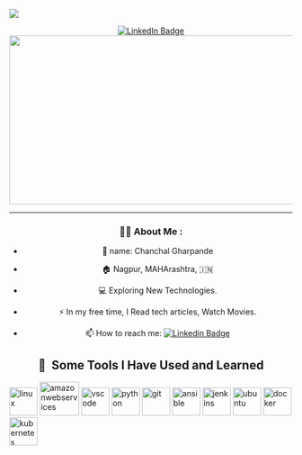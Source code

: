 <p id="header" align="centre">
<img src="https://capsule-render.vercel.app/api?text=Hello%20WORLD!..🕹️&animation=fadeIn&type=waving&color=gradient&height=100"/>
</p>
<div id="header" align="center">
  <a href="your-linkedin-URL">
    <img src="https://img.shields.io/badge/LinkedIn-blue?style=for-the-badge&logo=linkedin&logoColor=white" alt="LinkedIn Badge"/>
  </a>
<div id="badges" align="center">
    <img src="https://komarev.com/ghpvc/?username=Chintu-02&style=flat-square&color=blue" alt=""/>
<div id="badges" align="center">
    <img src="https://media.giphy.com/media/dWesBcTLavkZuG35MI/giphy.gif" width="600" height="300"/>
</div>
  
---

### :man_technologist: About Me :
  
- :adult: name: Chanchal Gharpande
  
- :house: Nagpur, MAHArashtra, :india:

- :computer: Exploring New Technologies.

- :zap: In my free time, I Read tech articles, Watch Movies.

- :mailbox: How to reach me: [![Linkedin Badge](https://img.shields.io/badge/LinkedIn-blue?style=flat&logo=Linkedin&logoColor=white)](https://www.linkedin.com/in/chanchal-gharpande-2b7b66231/)
  
<h2> 🚀 &nbsp;Some Tools I Have Used and Learned</h2>
<p align="left">
<img src="https://cdn.jsdelivr.net/gh/devicons/devicon/icons/linux/linux-original.svg" alt="linux" width="50" height="50"/>
<img src="https://cdn.jsdelivr.net/gh/devicons/devicon/icons/amazonwebservices/amazonwebservices-original-wordmark.svg" alt="amazonwebservices" width="70" height="60"/>
<img src="https://cdn.jsdelivr.net/gh/devicons/devicon/icons/vscode/vscode-original.svg" alt="vscode" width="50" height="50"/>
<img src="https://cdn.jsdelivr.net/gh/devicons/devicon/icons/python/python-original.svg" alt="python" width="50" height="50"/>
<img src="https://cdn.jsdelivr.net/gh/devicons/devicon/icons/git/git-original.svg" alt="git" width="50" height="50"/>
<img src="https://cdn.jsdelivr.net/gh/devicons/devicon/icons/ansible/ansible-original.svg" alt="ansible" width="50" height="50"/>
<img src="https://cdn.jsdelivr.net/gh/devicons/devicon/icons/jenkins/jenkins-original.svg" alt="jenkins" width="50" height="50"/>
<img src="https://cdn.jsdelivr.net/gh/devicons/devicon/icons/ubuntu/ubuntu-plain.svg" alt="ubuntu" width="50" height="50"/>
<img src="https://cdn.jsdelivr.net/gh/devicons/devicon/icons/docker/docker-original-wordmark.svg" alt="docker" width="50" height="50"/>
<img src="https://cdn.jsdelivr.net/gh/devicons/devicon/icons/kubernetes/kubernetes-plain.svg" alt="kubernetes" width="50" height="50"/>
</p>
          
          
          
          
          
          
